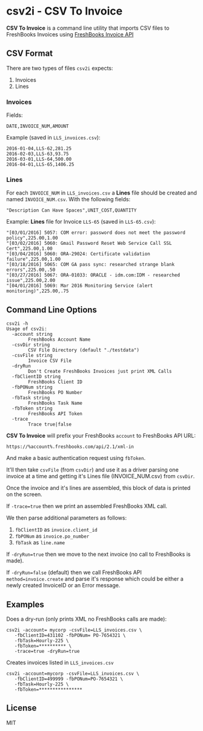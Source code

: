 # csv2i - CSV To Invoice

**CSV To Invoice** is a command line utility that imports CSV files to FreshBooks Invoices using [FreshBooks Invoice API](https://www.freshbooks.com/developers/docs/invoices)

## CSV Format

There are two types of files `csv2i` expects:

1. Invoices
2. Lines

### Invoices

Fields:

	DATE,INVOICE_NUM,AMOUNT

Example (saved in `LLS_invoices.csv`):

	2016-01-04,LLS-62,281.25
	2016-02-03,LLS-63,93.75
	2016-03-01,LLS-64,500.00
	2016-04-01,LLS-65,1406.25
	
### Lines

For each `INVOICE_NUM` in `LLS_invoices.csv` a **Lines** file should be created and named `INVOICE_NUM.csv`. With the following fields:

	"Description Can Have Spaces",UNIT_COST,QUANTITY

Example: **Lines** file for Invoice `LLS-65` (saved in `LLS-65.csv`):

	"[03/01/2016] 5057: COM error: password does not meet the password policy",225.00,1.00
	"[03/02/2016] 5060: Gmail Password Reset Web Service Call SSL Cert",225.00,1.00
	"[03/04/2016] 5060: ORA-29024: Certificate validation failure",225.00,1.00
	"[03/18/2016] 5065: COM GA pass sync: researched strange blank errors",225.00,.50
	"[03/27/2016] 5067: ORA-01033: ORACLE - idm.com:IDM - researched issue",225.00,2.00
	"[04/01/2016] 5069: Mar 2016 Monitoring Service (alert monitoring)",225.00,.75

## Command Line Options

	csv2i -h
	Usage of csv2i:
	  -account string
	    	FreshBooks Account Name
	  -csvDir string
	    	CSV File Directory (default "./testdata")
	  -csvFile string
	    	Invoice CSV File
	  -dryRun
	    	Don't Create FreshBooks Invoices just print XML Calls
	  -fbClientID string
	    	FreshBooks Client ID
	  -fbPONum string
	    	FreshBooks PO Number
	  -fbTask string
	    	FreshBooks Task Name
	  -fbToken string
	    	FreshBooks API Token
	  -trace
	    	Trace true|false

**CSV To Invoice** will prefix your FreshBooks `account` to FreshBooks API URL:

	https://%account%.freshbooks.com/api/2.1/xml-in

And make a basic authentication request using `fbToken`.

It'll then take `csvFile` (from `csvDir`) and use it as a driver parsing one invoice at a time and getting it's Lines file (INVOICE_NUM.csv) from `csvDir`.

Once the invoice and it's lines are assembled, this block of data is printed on the screen.

If `-trace=true` then we print an assembled FreshBooks XML call.

We then parse additional parameters as follows:

1. `fbClientID` as `invoice.client_id`
2. `fbPONum` as `invoice.po_number`
3. `fbTask` as `line.name`

If `-dryRun=true` then we move to the next invoice (no call to FreshBooks is made).

If `-dryRun=false` (default) then we call FreshBooks API `method=invoice.create` and parse it's response which could be either a newly created InvoiceID or an Error message.

## Examples

Does a dry-run (only prints XML no FreshBooks calls are made):

	csv2i -account= mycorp -csvFile=LLS_invoices.csv \
	   -fbClientID=431102 -fbPONum= PO-7654321 \
	   -fbTask=Hourly-225 \
	   -fbToken=********** \
	   -trace=true -dryRun=true

Creates invoices listed in `LLS_invoices.csv`

	csv2i -account=mycorp -csvFile=LLS_invoices.csv \
	   -fbClientID=499999 -fbPONum=PO-7654321 \
	   -fbTask=Hourly-225 \
	   -fbToken=****************

## License
MIT